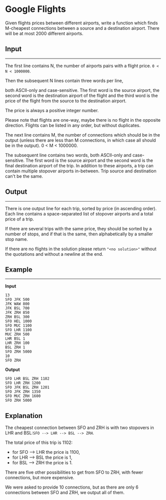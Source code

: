 #  Google Flights 

Given flights prices between different airports, write a function which finds M-cheapest connections between a source and a destination airport. There will be at most 2000 different airports.

## Input
-----

The first line contains N, the number of airports pairs with a flight price. `0 < N < 1000000`.

Then the subsequent N lines contain three words per line,

both ASCII-only and case-sensitive. The first word is the source airport, the second word is the destination airport of the flight and the third word is the price of the flight from the source to the destination airport.

The price is always a positive integer number.

 

Please note that flights are one-way, maybe there is no flight in the opposite direction. Flights can be listed in any order, but without duplicates.

 

The next line contains M, the number of connections which should be in the output (unless there are less than M connections, in which case all should be in the output). 0 < M < 1000000.

The subsequent line contains two words, both ASCII-only and case-sensitive. The first word is the source airport and the second word is the final destination airport of the trip. In addition to these airports, a trip can contain multiple stopover airports in-between. Trip source and destination can't be the same.

 
## Output
------

There is one output line for each trip, sorted by price (in ascending order). Each line contains a space-separated list of stopover airports and a total price of a trip.

If there are several trips with the same price, they should be sorted by a number of stops, and if that is the same, then alphabetically by a smaller stop name. 

If there are no flights in the solution please return `"<no solution>"` without the quotations and without a newline at the end.

## Example
-------

**Input**
```
13
SFO JFK 500
JFK WAW 800
JFK BSL 700
JFK ZRH 850
ZRH BSL 300
SFO HEL 1000
SFO MUC 1100
SFO LHR 1100
MUC ZRH 500
LHR BSL 1
LHR ZRH 100
BSL ZRH 1
SFO ZRH 5000
10
SFO ZRH
``` 

**Output**
```
SFO LHR BSL ZRH 1102
SFO LHR ZRH 1200
SFO JFK BSL ZRH 1201
SFO JFK ZRH 1350
SFO MUC ZRH 1600
SFO ZRH 5000
``` 

## Explanation

The cheapest connection between SFO and ZRH is with two stopovers in LHR and BSL:`SFO --> LHR --> BSL --> ZRH`.

The total price of this trip is 1102:

*  for SFO --> LHR the price is 1100,
*  for LHR --> BSL the price is 1,
*  for BSL --> ZRH the price is 1.

 

There are five other possibilities to get from SFO to ZRH, with fewer connections, but more expensive.

We were asked to provide 10 connections, but as there are only 6 connections between SFO and ZRH, we output all of them.